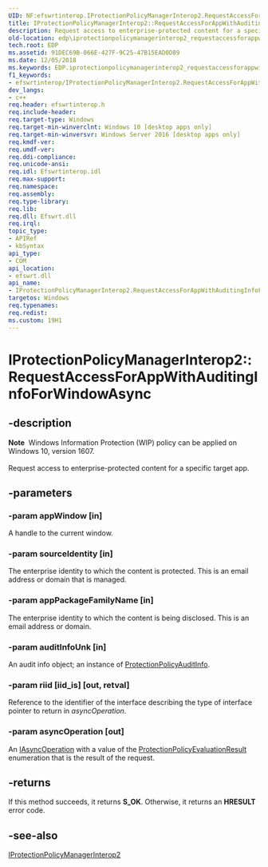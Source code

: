 ```yaml
---
UID: NF:efswrtinterop.IProtectionPolicyManagerInterop2.RequestAccessForAppWithAuditingInfoForWindowAsync
title: IProtectionPolicyManagerInterop2::RequestAccessForAppWithAuditingInfoForWindowAsync (efswrtinterop.h)
description: Request access to enterprise-protected content for a specific target app.
old-location: edp\iprotectionpolicymanagerinterop2_requestaccessforappwithauditinginfoforwindowasync.htm
tech.root: EDP
ms.assetid: 91DEC69B-066E-427F-9C25-47B15EAD0D89
ms.date: 12/05/2018
ms.keywords: EDP.iprotectionpolicymanagerinterop2_requestaccessforappwithauditinginfoforwindowasync, IProtectionPolicyManagerInterop2 interface,RequestAccessForAppWithAuditingInfoForWindowAsync method, IProtectionPolicyManagerInterop2.RequestAccessForAppWithAuditingInfoForWindowAsync, IProtectionPolicyManagerInterop2::RequestAccessForAppWithAuditingInfoForWindowAsync, RequestAccessForAppWithAuditingInfoForWindowAsync, RequestAccessForAppWithAuditingInfoForWindowAsync method, RequestAccessForAppWithAuditingInfoForWindowAsync method,IProtectionPolicyManagerInterop2 interface, efswrtinterop/IProtectionPolicyManagerInterop2::RequestAccessForAppWithAuditingInfoForWindowAsync
f1_keywords:
- efswrtinterop/IProtectionPolicyManagerInterop2.RequestAccessForAppWithAuditingInfoForWindowAsync
dev_langs:
- c++
req.header: efswrtinterop.h
req.include-header: 
req.target-type: Windows
req.target-min-winverclnt: Windows 10 [desktop apps only]
req.target-min-winversvr: Windows Server 2016 [desktop apps only]
req.kmdf-ver: 
req.umdf-ver: 
req.ddi-compliance: 
req.unicode-ansi: 
req.idl: Efswrtinterop.idl
req.max-support: 
req.namespace: 
req.assembly: 
req.type-library: 
req.lib: 
req.dll: Efswrt.dll
req.irql: 
topic_type:
- APIRef
- kbSyntax
api_type:
- COM
api_location:
- efswrt.dll
api_name:
- IProtectionPolicyManagerInterop2.RequestAccessForAppWithAuditingInfoForWindowAsync
targetos: Windows
req.typenames: 
req.redist: 
ms.custom: 19H1
---
```


# IProtectionPolicyManagerInterop2::RequestAccessForAppWithAuditingInfoForWindowAsync


## -description



<div class="alert"><b>Note</b>  Windows Information Protection (WIP) policy can be applied on Windows 10, version 1607.</div>
<div> </div>Request access to enterprise-protected content for a specific target app.


## -parameters




### -param appWindow [in]

  A handle to the current window.


### -param sourceIdentity [in]

  The enterprise identity to which the content is protected. This is an email address or domain that is managed. 


### -param appPackageFamilyName [in]

The enterprise identity to which the content is being disclosed. This is an email address or domain.  


### -param auditInfoUnk [in]

  An audit info object; an instance of <a href="https://docs.microsoft.com/uwp/api/Windows.Security.EnterpriseData.ProtectionPolicyAuditInfo">ProtectionPolicyAuditInfo</a>.


### -param riid [iid_is] [out, retval]

  Reference to the identifier of the interface describing the type of interface pointer to return in <i>asyncOperation</i>.


### -param asyncOperation [out]

An <a href="https://docs.microsoft.com/uwp/api/Windows.Foundation.IAsyncOperation_TResult_">IAsyncOperation<ProtectionPolicyEvaluationResult></a> with a value of the <a href="https://docs.microsoft.com/uwp/api/windows.security.enterprisedata.protectionpolicyevaluationresult">ProtectionPolicyEvaluationResult</a> enumeration that is the result of the request.


## -returns



If this method succeeds, it returns <b xmlns:loc="http://microsoft.com/wdcml/l10n">S_OK</b>. Otherwise, it returns an <b xmlns:loc="http://microsoft.com/wdcml/l10n">HRESULT</b> error code.




## -see-also




<a href="https://docs.microsoft.com/previous-versions/windows/desktop/api/efswrtinterop/nn-efswrtinterop-iprotectionpolicymanagerinterop2">IProtectionPolicyManagerInterop2</a>
 

 

